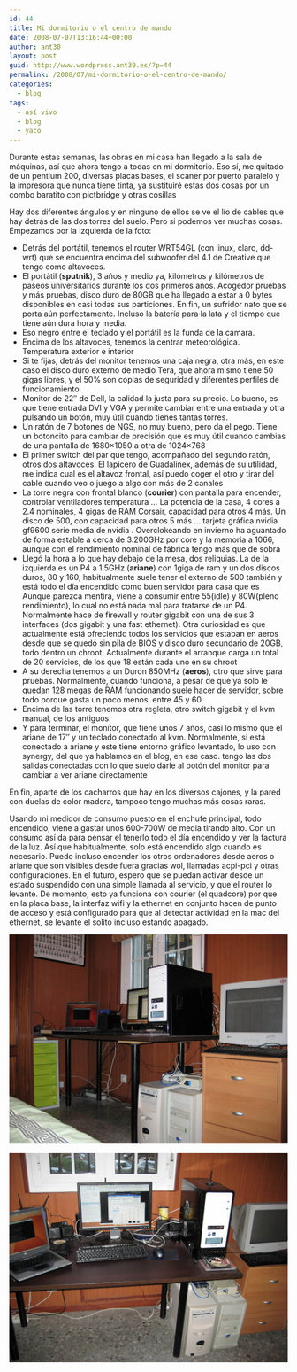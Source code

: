```yaml
---
id: 44
title: Mi dormitorio o el centro de mando
date: 2008-07-07T13:16:44+00:00
author: ant30
layout: post
guid: http://www.wordpress.ant30.es/?p=44
permalink: /2008/07/mi-dormitorio-o-el-centro-de-mando/
categories:
  - blog
tags:
  - así vivo
  - blog
  - yaco
---
```

Durante estas semanas, las obras en mi casa han llegado a la sala de máquinas,
así que ahora tengo a todas en mi dormitorio. Eso sí, me quitado de un pentium
200, diversas placas bases, el scaner por puerto paralelo y la impresora que
nunca tiene tinta, ya sustituiré estas dos cosas por un combo baratito con
pictbridge y otras cosillas

Hay dos diferentes ángulos y en ninguno de ellos se ve el lío de cables que hay
detrás de las dos torres del suelo. Pero si podemos ver muchas cosas. Empezamos
por la izquierda de la foto:

<!--more-->

  * Detrás del portátil, tenemos el router WRT54GL (con linux, claro, dd-wrt)
    que se encuentra encima del subwoofer del 4.1 de Creative que tengo como
altavoces.
  * El portátil (**sputnik**), 3 años y medio ya, kilómetros y kilómetros de
    paseos universitarios durante los dos primeros años. Acogedor pruebas y más
pruebas, disco duro de 80GB que ha llegado a estar a 0 bytes disponibles en
casi todas sus particiones. En fin, un sufridor nato que se porta aún
perfectamente. Incluso la batería para la lata y el tiempo que tiene aún dura
hora y media.
  * Eso negro entre el teclado y el portátil es la funda de la cámara.
  * Encima de los altavoces, tenemos la centrar meteorológica. Temperatura
    exterior e interior
  * Si te fijas, detrás del monitor tenemos una caja negra, otra más, en este
    caso el disco duro externo de medio Tera, que ahora mismo tiene 50 gigas
libres, y el 50% son copias de seguridad y diferentes perfiles de
funcionamiento.
  * Monitor de 22&#8243; de Dell, la calidad la justa para su precio. Lo bueno,
    es que tiene entrada DVI y VGA y permite cambiar entre una entrada y otra
pulsando un botón, muy útil cuando tienes tantas torres.
  * Un ratón de 7 botones de NGS, no muy bueno, pero da el pego. Tiene un
    botoncito para cambiar de precisión que es muy útil cuando cambias de una
pantalla de 1680&#215;1050 a otra de 1024&#215;768
  * El primer switch del par que tengo, acompañado del segundo ratón, otros dos
    altavoces. El lapicero de Guadalinex, además de su utilidad, me indica cual
es el altavoz frontal, así puedo coger el otro y tirar del cable cuando veo o
juego a algo con más de 2 canales
  * La torre negra con frontal blanco (**courier**) con pantalla para encender,
    controlar ventiladores temperatura &#8230; La potencia de la casa, 4 cores
a 2.4 nominales, 4 gigas de RAM Corsair, capacidad para otros 4 más. Un disco
de 500, con capacidad para otros 5 más &#8230; tarjeta gráfica nvidia gf9600
serie media de nvidia . Overclokeando en invierno ha aguantado de forma estable
a cerca de 3.200GHz por core y la memoria a 1066, aunque con el rendimiento
nominal de fábrica tengo más que de sobra
  * Llegó la hora a lo que hay debajo de la mesa, dos reliquias. La de la
    izquierda es un P4 a 1.5GHz (**ariane**) con 1giga de ram y un dos discos
duros, 80 y 160, habitualmente suele tener el externo de 500 también y está
todo el día encendido como buen servidor para casa que es Aunque parezca
mentira, viene a consumir entre 55(idle) y 80W(pleno rendimiento), lo cual no
está nada mal para tratarse de un P4. Normalmente hace de firewall y router
gigabit con una de sus 3 interfaces (dos gigabit y una fast ethernet). Otra
curiosidad es que actualmente está ofreciendo todos los servicios que estaban
en aeros desde que se quedó sin pila de BIOS y disco duro secundario de 20GB,
todo dentro un chroot. Actualmente durante el arranque carga un total de 20
servicios, de los que 18 están cada uno en su chroot
  * A su derecha tenemos a un Duron 850MHz (**aeros**), otro que sirve para
    pruebas. Normalmente, cuando funciona, a pesar de que ya solo le quedan 128
megas de RAM funcionando suele hacer de servidor, sobre todo porque gasta un
poco menos, entre 45 y 60.
  * Encima de las torre tenemos otra regleta, otro switch gigabit y el kvm
    manual, de los antiguos.
  * Y para terminar, el monitor, que tiene unos 7 años, casi lo mismo que el
    ariane de 17&#8243; y un teclado conectado al kvm. Normalmente, si está
conectado a ariane y este tiene entorno gráfico levantado, lo uso con synergy,
del que ya hablamos en el blog, en ese caso. tengo las dos salidas conectadas
con lo que suelo darle al botón del monitor para cambiar a ver ariane
directamente

En fin, aparte de los cacharros que hay en los diversos cajones, y la pared con
duelas de color madera, tampoco tengo muchas más cosas raras.

Usando mi medidor de consumo puesto en el enchufe principal, todo encendido,
viene a gastar unos 600-700W de media tirando alto. Con un consumo así da para
pensar el tenerlo todo el día encendido y ver la factura de la luz. Así que
habitualmente, solo está encendido algo cuando es necesario. Puedo incluso
encender los otros ordenadores desde aeros o ariane que son visibles desde
fuera gracias wol, llamadas acpi-pci y otras configuraciones. En el futuro,
espero que se puedan activar desde un estado suspendido con una
simple llamada al servicio, y que el router lo levante. De momento, esto ya
funciona con courier (el quadcore) por que en la placa base, la interfaz wifi y
la ethernet en conjunto hacen de punto de acceso y está configurado para que al
detectar actividad en la mac del ethernet, se levante el solito incluso estando
apagado.

![img_0180.jpg](/wp-content/uploads/img_0180.jpg)

![img_0182.jpg](/wp-content/uploads/img_0182.jpg)
